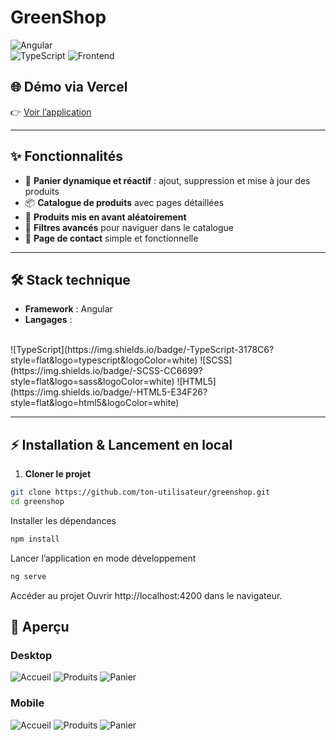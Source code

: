 # GreenShop  

![Angular](https://img.shields.io/badge/Angular-17-DD0031?style=for-the-badge&logo=angular&logoColor=white)  
![TypeScript](https://img.shields.io/badge/TypeScript-5-3178C6?style=for-the-badge&logo=typescript&logoColor=white)
![Frontend](https://img.shields.io/badge/Frontend-Only-brightgreen?style=for-the-badge)  

## 🌐 Démo via Vercel 
👉 [Voir l’application](https://greenshop.vercel.app)  

---

## ✨ Fonctionnalités  

- 🛒 **Panier dynamique et réactif** : ajout, suppression et mise à jour des produits  
- 📦 **Catalogue de produits** avec pages détaillées  
- 🎲 **Produits mis en avant aléatoirement**  
- 🔎 **Filtres avancés** pour naviguer dans le catalogue  
- 📩 **Page de contact** simple et fonctionnelle  

---

## 🛠️ Stack technique  

- **Framework** : Angular  
- **Langages** : 
<br>
![TypeScript](https://img.shields.io/badge/-TypeScript-3178C6?style=flat&logo=typescript&logoColor=white)
![SCSS](https://img.shields.io/badge/-SCSS-CC6699?style=flat&logo=sass&logoColor=white)
![HTML5](https://img.shields.io/badge/-HTML5-E34F26?style=flat&logo=html5&logoColor=white)

---

## ⚡ Installation & Lancement en local  

1. **Cloner le projet**  
```bash
git clone https://github.com/ton-utilisateur/greenshop.git
cd greenshop
``` 

Installer les dépendances
```bash
npm install
``` 

Lancer l’application en mode développement
```bash
ng serve
``` 

Accéder au projet
Ouvrir http://localhost:4200
 dans le navigateur.

 ## 📸 Aperçu
### Desktop
![Accueil](./src/assets/screenshot/homepage/desktop_homepage.png)
![Produits](./src/assets/screenshot/products/desktop_products.png)
![Panier](./src/assets/screenshot/cart/desktop_cart.png)

### Mobile
![Accueil](./src/assets/screenshot/homepage/mobile_homepage.png)
![Produits](./src/assets/screenshot/products/mobile_products.png)
![Panier](./src/assets/screenshot/cart/mobile_cart.png)
